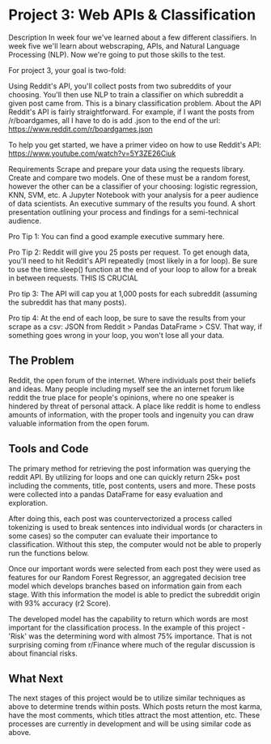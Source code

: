 # Project 3: Web APIs & Classification
Description
In week four we've learned about a few different classifiers. In week five we'll learn about webscraping, APIs, and Natural Language Processing (NLP). Now we're going to put those skills to the test.

For project 3, your goal is two-fold:

Using Reddit's API, you'll collect posts from two subreddits of your choosing.
You'll then use NLP to train a classifier on which subreddit a given post came from. This is a binary classification problem.
About the API
Reddit's API is fairly straightforward. For example, if I want the posts from /r/boardgames, all I have to do is add .json to the end of the url: https://www.reddit.com/r/boardgames.json

To help you get started, we have a primer video on how to use Reddit's API: https://www.youtube.com/watch?v=5Y3ZE26Ciuk

Requirements
Scrape and prepare your data using the requests library.
Create and compare two models. One of these must be a random forest, however the other can be a classifier of your choosing: logistic regression, KNN, SVM, etc.
A Jupyter Notebook with your analysis for a peer audience of data scientists.
An executive summary of the results you found.
A short presentation outlining your process and findings for a semi-technical audience.


Pro Tip 1: You can find a good example executive summary here.

Pro Tip 2: Reddit will give you 25 posts per request. To get enough data, you'll need to hit Reddit's API repeatedly (most likely in a for loop). Be sure to use the time.sleep() function at the end of your loop to allow for a break in between requests. THIS IS CRUCIAL

Pro tip 3: The API will cap you at 1,000 posts for each subreddit (assuming the subreddit has that many posts).

Pro tip 4: At the end of each loop, be sure to save the results from your scrape as a csv: JSON from Reddit > Pandas DataFrame > CSV. That way, if something goes wrong in your loop, you won't lose all your data.

## The Problem
Reddit, the open forum of the internet.  Where individuals post their beliefs and ideas.  Many people including myself see the an internet forum like reddit the true place for people's opinions, where no one speaker is hindered by threat of personal attack. 
A place like reddit is home to endless amounts of information, with the proper tools and ingenuity you can draw valuable information from the open forum.

## Tools and Code
The primary method for retrieving the post information was querying the reddit API.  By utilizing for loops and one can quickly return 25k+ post including the comments, title, post contents, users and more. These posts were collected into a pandas DataFrame for easy evaluation and exploration.

After doing this, each post was countervectorized a process called tokenizing is used to break sentences into individual words (or characters in some cases) so the computer can evaluate their importance to classification.  Without this step, the computer would not be able to properly run the functions below.

Once our important words were selected from each post they were used as features for our Random Forest Regressor, an aggregated decision tree model which develops branches based on information gain from each stage.  With this information the model is able to predict the subreddit origin with 93% accuracy (r2 Score).  

The developed model has the capability to return which words are most important for the classification process.  In the example of this project - 'Risk' was the determining word with almost 75% importance.  That is not surprising coming from r/Finance where much of the regular discussion is about financial risks.

## What Next
The next stages of this project would be to utilize similar techniques as above to determine trends within posts.  Which posts return the most karma, have the most comments, which titles attract the most attention, etc.  These processes are currently in development and will be using similar code as above. 
